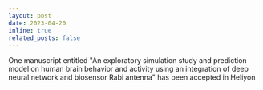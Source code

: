 ```yaml
---
layout: post
date: 2023-04-20
inline: true
related_posts: false
---
```


One manuscript entitled "An exploratory simulation study and prediction model on human brain behavior and activity using an integration of deep neural network and biosensor Rabi antenna" has been accepted in Heliyon